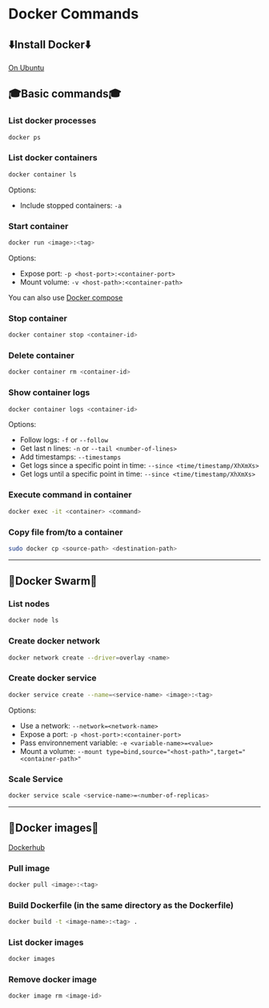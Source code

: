 # Docker Commands

## ⬇️Install Docker⬇️

[On Ubuntu](https://docs.docker.com/engine/install/ubuntu/ "https://docs.docker.com/engine/install/ubuntu/")

## 🎓Basic commands🎓

### List docker processes

```bash
docker ps
```

### List docker containers

```bash
docker container ls
```

Options:

- Include stopped containers: ``-a``

### Start container

```bash
docker run <image>:<tag>
```

Options:

- Expose port: ``-p <host-port>:<container-port>``
- Mount volume: ``-v <host-path>:<container-path>``

You can also use [Docker compose](Docker_Compose.md#docker-compose)

### Stop container

```bash
docker container stop <container-id>
```

### Delete container

```bash
docker container rm <container-id>
```

### Show container logs

```bash
docker container logs <container-id>
```

Options:

- Follow logs: `-f` or `--follow`
- Get last n lines: `-n` or `--tail <number-of-lines>`
- Add timestamps: `--timestamps`
- Get logs since a specific point in time: `--since <time/timestamp/XhXmXs>`
- Get logs until a specific point in time: `--since <time/timestamp/XhXmXs>`
### Execute command in container

``` bash
docker exec -it <container> <command>
```

### Copy file from/to a container

```bash
sudo docker cp <source-path> <destination-path>
```

---

## 🐝Docker Swarm🐝

### List nodes

```bash
docker node ls
```

### Create docker network

```bash
docker network create --driver=overlay <name>
```

### Create docker service

```bash
docker service create --name=<service-name> <image>:<tag>
```

Options:

- Use a network: ``--network=<network-name>``
- Expose a port: ``-p <host-port>:<container-port>``
- Pass environnement variable: ``-e <variable-name>=<value>``
- Mount a volume: ``--mount type=bind,source="<host-path>",target="<container-path>"``

### Scale Service

```bash
docker service scale <service-name>=<number-of-replicas>
```

---

## 📀Docker images📀

[Dockerhub](https://hub.docker.com/)

### Pull image

```bash
docker pull <image>:<tag>
```

### Build Dockerfile (in the same directory as the Dockerfile)

```bash
docker build -t <image-name>:<tag> .
```

### List docker images

```bash
docker images
```

### Remove docker image

```bash
docker image rm <image-id>
```
